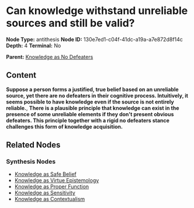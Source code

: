 # Can knowledge withstand unreliable sources and still be valid?

**Node Type:** antithesis
**Node ID:** 130e7ed1-c04f-41dc-a19a-a7e872d8f14c
**Depth:** 4
**Terminal:** No

**Parent:** [Knowledge as No Defeaters](knowledge-as-no-defeaters-synthesis-1aa8c8d7-3931-4a5d-9e33-c360ec92422f.md)

## Content

**Suppose a person forms a justified, true belief based on an unreliable source, yet there are no defeaters in their cognitive process. Intuitively, it seems possible to have knowledge even if the source is not entirely reliable.**, **There is a plausible principle that knowledge can exist in the presence of some unreliable elements if they don't present obvious defeaters. This principle together with a rigid no defeaters stance challenges this form of knowledge acquisition.**

## Related Nodes

### Synthesis Nodes

- [Knowledge as Safe Belief](knowledge-as-safe-belief-synthesis-d72cdc4f-e04f-4303-8278-89afdd1e05dd.md)
- [Knowledge as Virtue Epistemology](knowledge-as-virtue-epistemology-synthesis-0d86fdd3-1aba-4b42-9d23-6ea0dced555f.md)
- [Knowledge as Proper Function](knowledge-as-proper-function-synthesis-8dca94b8-f259-4b0e-b0f3-9d1c765fc63f.md)
- [Knowledge as Sensitivity](knowledge-as-sensitivity-synthesis-bf7ee19c-0ad4-4205-88cd-6e78be5c9f6e.md)
- [Knowledge as Contextualism](knowledge-as-contextualism-synthesis-938300cb-6249-47d7-91d2-5f14531a7285.md)
